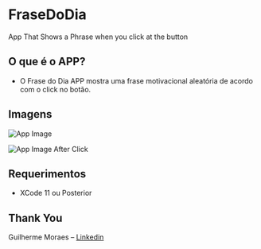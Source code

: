 # FraseDoDia
App That Shows a Phrase when you click at the button


## O que é o APP?

- O Frase do Dia APP mostra uma frase motivacional aleatória de acordo com o click no botão.

## Imagens

![App Image](https://user-images.githubusercontent.com/22078132/98481538-c44e0780-21d9-11eb-9423-9d8618db7945.PNG)

![App Image After Click](https://user-images.githubusercontent.com/22078132/98481582-f9f2f080-21d9-11eb-889d-85e67b30d054.PNG)

## Requerimentos 

- XCode 11 ou Posterior

## Thank You

Guilherme Moraes – [Linkedin](https://www.linkedin.com/in/ggarciamoraes/) 
